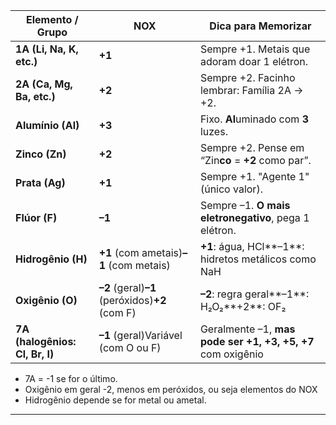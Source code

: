 | **Elemento / Grupo**           | **NOX**                                        | **Dica para Memorizar**                                     |
| ------------------------------ | ---------------------------------------------- | ----------------------------------------------------------- |
| **1A (Li, Na, K, etc.)**       | **+1**                                         | Sempre +1. Metais que adoram doar 1 elétron.                |
| **2A (Ca, Mg, Ba, etc.)**      | **+2**                                         | Sempre +2. Facinho lembrar: Família 2A → +2.                |
| **Alumínio (Al)**              | **+3**                                         | Fixo. **Al**uminado com **3** luzes.                        |
| **Zinco (Zn)**                 | **+2**                                         | Sempre +2. Pense em “Zin**co** = **+2** como par”.          |
| **Prata (Ag)**                 | **+1**                                         | Sempre +1. "Agente 1" (único valor).                        |
| **Flúor (F)**                  | **–1**                                         | Sempre –1. **O mais eletronegativo**, pega 1 elétron.       |
| **Hidrogênio (H)**             | **+1** (com ametais)**–1** (com metais)        | **+1**: água, HCl**–1**: hidretos metálicos como NaH        |
| **Oxigênio (O)**               | **–2** (geral)**–1** (peróxidos)**+2** (com F) | **–2**: regra geral**–1**: H₂O₂**+2**: OF₂                  |
| **7A (halogênios: Cl, Br, I)** | **–1** (geral)Variável (com O ou F)            | Geralmente –1, **mas pode ser +1, +3, +5, +7** com oxigênio |


- 7A = -1 se for o último. 
- Oxigênio em geral -2, menos em peróxidos, ou seja elementos do NOX
- Hidrogênio depende se for metal ou ametal.

---
